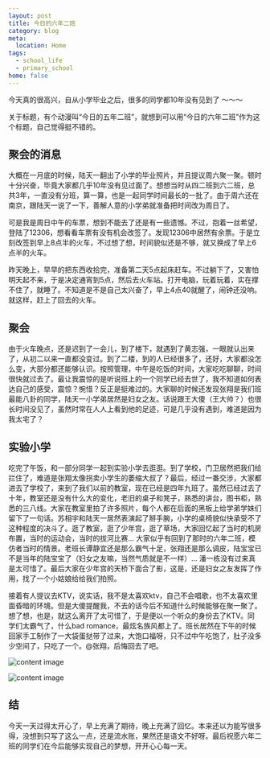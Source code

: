 ```yaml
---
layout: post
title: 今日的六年二班
category: blog
meta:
  location: Home
tags:
  - school_life
  - primary_school
home: false
---
```


今天真的很高兴，自从小学毕业之后，很多的同学都10年没有见到了 ～～～

关于标题，有个动漫叫“今日的五年二班”，就想到可以用“今日的六年二班”作为这个标题，自己觉得挺不错的。

聚会的消息
--------

大概在一月底的时候，陆天一翻出了小学的毕业照片，并且提议周六聚一聚。顿时十分兴奋，毕竟大家都几乎10年没有见过面了。想想当时从四二班到六二班，总共3年，一直没有分班，算一算，也是一起同学时间最长的一批了。由于周六还在南京，跟陆天一说了一下，善解人意的小学弟就准备把时间改为周日了。

可是我是周日中午的车票，想到不能去了还是有一些遗憾。不过，抱着一丝希望，登陆了12306，想看看车票有没有机会改签了。发现12306中居然有余票。于是立刻改签到早上8点半的火车，不过想了想，时间貌似还是不够，就又换成了早上6点半的火车。

昨天晚上，早早的把东西收拾完，准备第二天5点起床赶车。不过躺下了，又害怕明天起不来，于是决定通宵到5点，然后去火车站。打开电脑，玩着玩着，实在撑不住了，就睡了。不知道是不是自己太兴奋了，早上4点40就醒了，闹钟还没响。就这样，赶上了回去的火车。

聚会
----

由于火车晚点，还是迟到了一会儿，到了楼下，就遇到了黄志强，一眼就认出来了，从初二以来一直都没变过。到了二楼，到的人已经很多了，还好，大家都没怎么变，大部分都还能够认识。按照管理，中午是吃饭的时间，大家吃吃聊聊，时间很快就过去了。最让我震惊的是听说班上的一个同学已经去世了，我不知道如何表达自己的感受，震惊？惋惜？反正是挺难过的。大家聊的时候还发现张翔是我们班最能八卦的同学，陆天一小学弟居然是妇女之友。话说跟王大傻（王大帅？）也很长时间没见了，虽然时常在人人上看到他的足迹，可是几乎没有遇到，难道是因为我太宅了？

实验小学
-------

吃完了午饭，和一部分同学一起到实验小学去逛逛。到了学校，门卫居然把我们给拦住了，难道是张翔太像拐卖小学生的萎缩大叔了？最后，经过一番交涉，大家都进去了学校了，来到了我们以前的教室，现在已经是四年九班了。虽然已经过去了十年，教室还是没有什么大的变化，老旧的桌子和凳子，熟悉的讲台，图书柜，熟悉的三八线。大家在教室里拍了许多照片，每个人都在后面的黑板上给学弟学妹们留下了一句话。苏相宇和陆天一居然表演起了掰手腕，小学的桌椅貌似快承受不了这种程度的决斗了。逛了教室，逛了少年宫，逛了草场，大家回忆起了当时的机房布置，当时的运动会，当时的拔河比赛… 大家似乎有回到了那时的六年二班，模仿者当时的情景。老班长谭静宜还是那么霸气十足，张翔还是那么调皮，陆宝宝已不是当年的陆宝宝了（妇女之友嘛，当然气质就是不一样）... 潘一栋没有过来真是太可惜了。最后大家在少年宫的天桥下面合了影，这是，还是妇女之友发挥了作用，找了一个小姑娘给给我们拍照。

接着有人提议去KTV，说实话，我不是太喜欢ktv，自己不会唱歌，也不太喜欢里面昏暗的环境。但是大傻提醒我，不去的话今后不知道什么时候能够在聚一聚了。想了想，也是，就这么离开了太可惜了，于是便以一个听众的身份去了KTV。同学们太霸气了，什么bad romance，最炫名族风都上了。班长居然在下午的时候回家手工制作了一大袋蛋挞带了过来，大饱口福呀，只不过中午吃饱了，肚子没多少空间了，只吃了一个。@张翔，后悔回去了吧。

![content image](http://blog.sheimi.me/images/2013-02-03-ten-years-later/2013-02-03-all.jpg)

![content image](http://blog.sheimi.me/images/2013-02-03-ten-years-later/2003-photo.jpg)

结
---

今天一天过得太开心了，早上充满了期待，晚上充满了回忆。本来还以为能写很多得，没想到只写了这么一点，还是流水账，果然还是语文不好呀。最后祝愿六年二班的同学们在今后能够实现自己的梦想，开开心心每一天。
